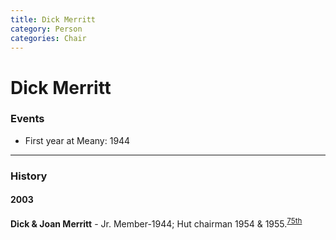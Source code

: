 ```yaml
---
title: Dick Merritt
category: Person
categories: Chair
---
```

# Dick Merritt
### Events
- First year at Meany: 1944

---
### History
#### 2003

**Dick & Joan Merritt** - Jr. Member-1944; Hut chairman 1954 & 1955.<sup>[75th][]</sup>

[75th]: Anniversary#75th